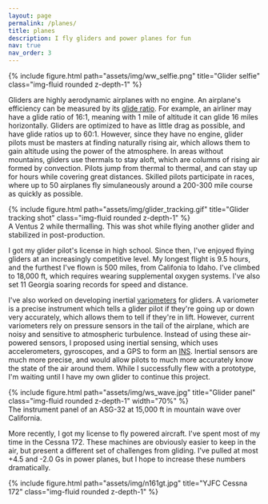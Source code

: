 ```yaml
---
layout: page
permalink: /planes/
title: planes
description: I fly gliders and power planes for fun
nav: true
nav_order: 3
---
```



<div class="row">
    <div class="col-sm mt-3 mt-md-0">
        {% include figure.html path="assets/img/ww_selfie.png" title="Glider selfie" class="img-fluid rounded z-depth-1" %}
    </div>
</div>


Gliders are highly aerodynamic airplanes with no engine. An airplane's efficiency can be measured by its [glide ratio](https://en.wikipedia.org/wiki/Lift-to-drag_ratio). For example, an airliner may have a glide ratio of 16:1, meaning with 1 mile of altitude it can glide 16 miles horizontally. Gliders are optimized to have as little drag as possible, and have glide ratios up to 60:1. However, since they have no engine, glider pilots must be masters at finding naturally rising air, which allows them to gain altitude using the power of the atmosphere. In areas without mountains, gliders use thermals to stay aloft, which are columns of rising air formed by convection. Pilots jump from thermal to thermal, and can stay up for hours while covering great distances. Skilled pilots participate in races, where up to 50 airplanes fly simulaneously around a 200-300 mile course as quickly as possible.

<div class="row">
    <div class="col-sm mt-3 mt-md-0 text-center">
        {% include figure.html path="assets/img/glider_tracking.gif" title="Glider tracking shot" class="img-fluid rounded z-depth-1" %}
    </div>
</div>
<div class="caption">
    A Ventus 2 while thermalling. This was shot while flying another glider and stabilized in post-production.
</div>

I got my glider pilot's license in high school. Since then, I've enjoyed flying gliders at an increasingly competitive level. My longest flight is 9.5 hours, and the furthest I've flown is 500 miles, from Califonia to Idaho. I've climbed to 18,000 ft, which requires wearing supplemental oxygen systems. I've also set 11 Georgia soaring records for speed and distance.


I've also worked on developing inertial [variometers](https://en.wikipedia.org/wiki/Variometer) for gliders. A variometer is a precise instrument which tells a glider pilot if they're going up or down very accurately, which allows them to tell if they're in lift. However, current variometers rely on pressure sensors in the tail of the airplane, which are noisy and sensitive to atmospheric turbulence. Instead of using these air-powered sensors, I proposed using inertial sensing, which uses accelerometers, gyroscopes, and a GPS to form an [INS](https://en.wikipedia.org/wiki/Inertial_navigation_system). Inertial sensors are much more precise, and would allow pilots to much more accurately know the state of the air around them. While I successfully flew with a prototype, I'm waiting until I have my own glider to continue this project.

<div class="row">
    <div class="col-sm mt-3 mt-md-0 text-center">
        {% include figure.html path="assets/img/ws_wave.jpg" title="Glider panel" class="img-fluid rounded z-depth-1" width="70%" %}
    </div>
</div>
<div class="caption">
    The instrument panel of an ASG-32 at 15,000 ft in mountain wave over California.
</div>


More recently, I got my license to fly powered aircraft. I've spent most of my time in the Cessna 172. These machines are obviously easier to keep in the air, but present a different set of challenges from gliding. I've pulled at most +4.5 and -2.0 Gs in power planes, but I hope to increase these numbers dramatically.

<div class="row">
    <div class="col-sm mt-3 mt-md-0">
        {% include figure.html path="assets/img/n161gt.jpg" title="YJFC Cessna 172" class="img-fluid rounded z-depth-1" %}
    </div>
</div>